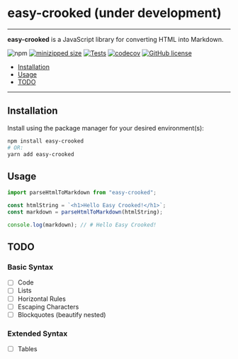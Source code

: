 # easy-crooked (under development)

---

**easy-crooked** is a JavaScript library for converting HTML into Markdown.

![npm](https://img.shields.io/npm/v/easy-crooked)
[![minizipped size](https://badgen.net/bundlephobia/minzip/easy-crooked)](https://bundlephobia.com/result?p=easy-crooked)
[![Tests](https://github.com/iamkhan21/easy-crooked/workflows/CI/badge.svg)](https://github.com/iamkhan21/easy-crooked/actions)
[![codecov](https://codecov.io/gh/iamkhan21/easy-crooked/branch/master/graph/badge.svg)](https://codecov.io/gh/iamkhan21/easy-crooked)
[![GitHub license](https://img.shields.io/github/license/iamkhan21/easy-crooked?style=flat)](https://github.com/iamkhan21/easy-crooked/blob/master/LICENSE)

* [Installation](#installation)
* [Usage](#usage)
* [TODO](#todo)

---


## Installation
Install using the package manager for your desired environment(s):
``` bash
npm install easy-crooked
# OR:
yarn add easy-crooked
```


## Usage
``` javascript
import parseHtmlToMarkdown from "easy-crooked";

const htmlString = `<h1>Hello Easy Crooked!</h1>`;
const markdown = parseHtmlToMarkdown(htmlString);

console.log(markdown); // # Hello Easy Crooked!
```


## TODO

### Basic Syntax
- [ ] Code
- [ ] Lists
- [ ] Horizontal Rules
- [ ] Escaping Characters
- [ ] Blockquotes (beautify nested)

### Extended Syntax
- [ ] Tables
